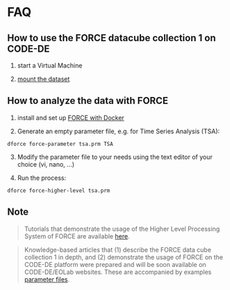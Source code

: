 # FAQ

## How to use the FORCE datacube collection 1 on CODE-DE

1) start a Virtual Machine

2) [mount the dataset](https://github.com/CODE-DE-EO-Lab/community_FORCE/blob/main/FAQ/mount.md)

## How to analyze the data with FORCE

1) install and set up [FORCE with Docker](https://github.com/CODE-DE-EO-Lab/community_FORCE/tree/main/FAQ/install.md)

2) Generate an empty parameter file, e.g. for Time Series Analysis (TSA):

```
dforce force-parameter tsa.prm TSA
```

3) Modify the parameter file to your needs using the text editor of your choice (vi, nano, ...)

4) Run the process:

```
dforce force-higher-level tsa.prm
```


## Note

> Tutorials that demonstrate the usage of the Higher Level Processing System of FORCE are available [here](https://force-eo.readthedocs.io/en/latest/howto/index.html).

> Knowledge-based articles that (1) describe the FORCE data cube collection 1 in depth, and (2) demonstrate the usage of FORCE on the CODE-DE platform were prepared and will be soon available on CODE-DE/EOLab websites.
> These are accompanied by examples [parameter files](https://github.com/CODE-DE-EO-Lab/community_FORCE).
